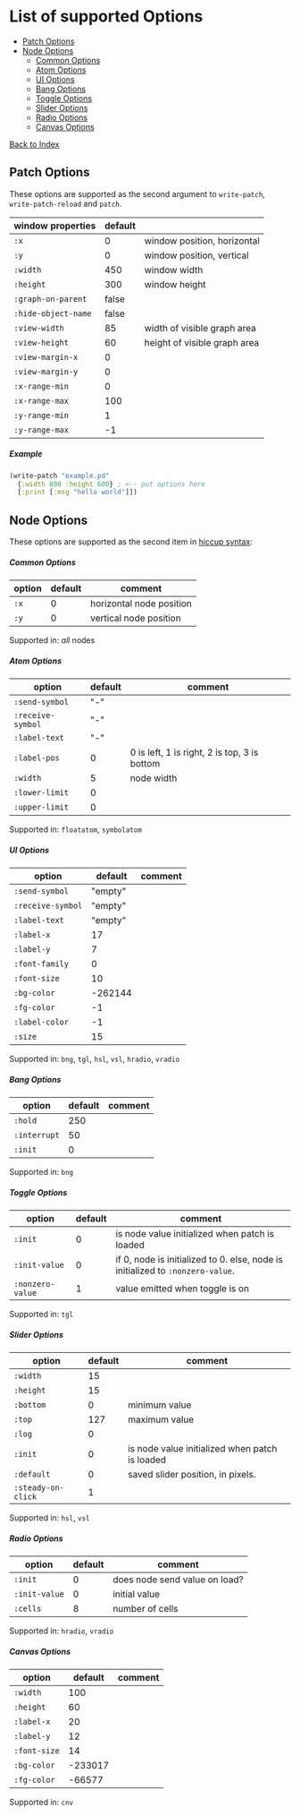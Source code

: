 # List of supported Options

- [Patch Options](#patch-options)
- [Node Options](#node-options)
  - [Common Options](#common-options)
  - [Atom Options](#atom-options)
  - [UI Options](#ui-options)
  - [Bang Options](#bang-options)
  - [Toggle Options](#toggle-options)
  - [Slider Options](#slider-options)
  - [Radio Options](#radio-options)
  - [Canvas Options](#canvas-options)

[Back to Index](index.md)

## Patch Options

These options are supported as the second argument to `write-patch`, `write-patch-reload` and `patch`.

| window properties   | default |                              |
|---------------------|---------|------------------------------|
| `:x`                | 0       | window position, horizontal  |
| `:y`                | 0       | window position, vertical    |
| `:width`            | 450     | window width                 |
| `:height`           | 300     | window height                |
| `:graph-on-parent`  | false   |                              |
| `:hide-object-name` | false   |                              |
| `:view-width`       | 85      | width of visible graph area  |
| `:view-height`      | 60      | height of visible graph area |
| `:view-margin-x`    | 0       |                              |
| `:view-margin-y`    | 0       |                              |
| `:x-range-min`      | 0       |                              |
| `:x-range-max`      | 100     |                              |
| `:y-range-min`      | 1       |                              |
| `:y-range-max`      | -1      |                              |

##### Example

```clojure
(write-patch "example.pd"
  {:width 800 :height 600} ; <-- put options here
  [:print [:msg "hello world"]])
```

## Node Options

These options are supported as the second item in [hiccup syntax](types.md#hiccup):

##### Common Options

| option | default | comment                  |
|--------|---------|--------------------------|
| `:x`   | 0       | horizontal node position |
| `:y`   | 0       | vertical node position   |

Supported in: _all_ nodes

##### Atom Options

| option            | default | comment                                      |
|-------------------|---------|----------------------------------------------|
| `:send-symbol`    | "-"     |                                              |
| `:receive-symbol` | "-"     |                                              |
| `:label-text`     | "-"     |                                              |
| `:label-pos`      | 0       | 0 is left, 1 is right, 2 is top, 3 is bottom |
| `:width`          | 5       | node width                                   |
| `:lower-limit`    | 0       |                                              |
| `:upper-limit`    | 0       |                                              |

Supported in: `floatatom`, `symbolatom`

##### UI Options

| option            | default | comment |
|-------------------|---------|---------|
| `:send-symbol`    | "empty" |         |
| `:receive-symbol` | "empty" |         |
| `:label-text`     | "empty" |         |
| `:label-x`        | 17      |         |
| `:label-y`        | 7       |         |
| `:font-family`    | 0       |         |
| `:font-size`      | 10      |         |
| `:bg-color`       | -262144 |         |
| `:fg-color`       | -1      |         |
| `:label-color`    | -1      |         |
| `:size`           | 15      |         |

Supported in: `bng`, `tgl`, `hsl`, `vsl`, `hradio`, `vradio`

##### Bang Options

| option       | default | comment |
|--------------|---------|---------|
| `:hold`      | 250     |         |
| `:interrupt` | 50      |         |
| `:init`      | 0       |         |

Supported in: `bng`

##### Toggle Options

| option           | default | comment                                                                        |
|------------------|---------|--------------------------------------------------------------------------------|
| `:init`          | 0       | is node value initialized when patch is loaded                                 |
| `:init-value`    | 0       | if 0, node is initialized to 0. else, node is initialized to `:nonzero-value`. |
| `:nonzero-value` | 1       | value emitted when toggle is on                                                |

Supported in: `tgl`

##### Slider Options

| option             | default | comment                                        |
|--------------------|---------|------------------------------------------------|
| `:width`           | 15      |                                                |
| `:height`          | 15      |                                                |
| `:bottom`          | 0       | minimum value                                  |
| `:top`             | 127     | maximum value                                  |
| `:log`             | 0       |                                                |
| `:init`            | 0       | is node value initialized when patch is loaded |
| `:default`         | 0       | saved slider position, in pixels.              |
| `:steady-on-click` | 1       |                                                |

Supported in: `hsl`, `vsl`

##### Radio Options

| option        | default | comment                       |
|---------------|---------|-------------------------------|
| `:init`       | 0       | does node send value on load? |
| `:init-value` | 0       | initial value                 |
| `:cells`      | 8       | number of cells               |

Supported in: `hradio`, `vradio`

##### Canvas Options

| option       | default | comment |
|--------------|---------|---------|
| `:width`     | 100     |         |
| `:height`    | 60      |         |
| `:label-x`   | 20      |         |
| `:label-y`   | 12      |         |
| `:font-size` | 14      |         |
| `:bg-color`  | -233017 |         |
| `:fg-color`  | -66577  |         |

Supported in: `cnv`
